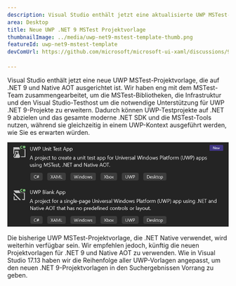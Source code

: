 ```yaml
---
description: Visual Studio enthält jetzt eine aktualisierte UWP MSTest-Projektvorlage, die auf .NET 9 und Native AOT zugeschnitten ist.
area: Desktop
title: Neue UWP .NET 9 MSTest Projektvorlage
thumbnailImage: ../media/uwp-net9-mstest-template-thumb.png
featureId: uwp-net9-mstest-template
devComUrl: https://github.com/microsoft/microsoft-ui-xaml/discussions/9983

---
```



Visual Studio enthält jetzt eine neue UWP MSTest-Projektvorlage, die auf .NET 9 und Native AOT ausgerichtet ist. Wir haben eng mit dem MSTest-Team zusammengearbeitet, um die MSTest-Bibliotheken, die Infrastruktur und den Visual Studio-Testhost um die notwendige Unterstützung für UWP .NET 9-Projekte zu erweitern. Dadurch können UWP-Testprojekte auf .NET 9 abzielen und das gesamte moderne .NET SDK und die MSTest-Tools nutzen, während sie gleichzeitig in einem UWP-Kontext ausgeführt werden, wie Sie es erwarten würden.

![UWP .NET 9 MSTest Projektvorlagen](../media/uwp-net9-mstest-template.png)

Die bisherige UWP MSTest-Projektvorlage, die .NET Native verwendet, wird weiterhin verfügbar sein. Wir empfehlen jedoch, künftig die neuen Projektvorlagen für .NET 9 und Native AOT zu verwenden. Wie in Visual Studio 17.13 haben wir die Reihenfolge aller UWP-Vorlagen angepasst, um den neuen .NET 9-Projektvorlagen in den Suchergebnissen Vorrang zu geben.
